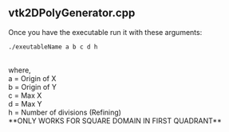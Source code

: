 ## vtk2DPolyGenerator.cpp
Once you have the executable run it with these arguments: <br>
```
./exeutableName a b c d h
```
<br>
where, <br>
a = Origin of X <br>
b = Origin of Y <br>
c = Max X <br>
d = Max Y <br>
h = Number of divisions (Refining) <br>
**ONLY WORKS FOR SQUARE DOMAIN IN FIRST QUADRANT** <br>
